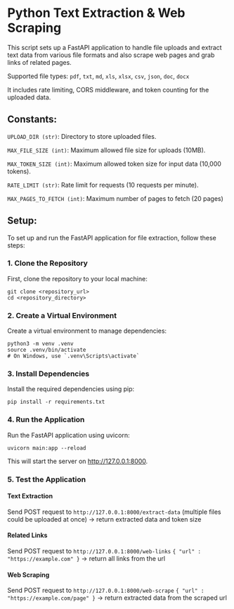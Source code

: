 # Python Text Extraction & Web Scraping

This script sets up a FastAPI application to handle file uploads and extract text data from various file formats and also scrape web pages and grab links of related pages.

Supported file types: `pdf`, `txt`, `md`, `xls`, `xlsx`, `csv`, `json`, `doc`, `docx`

It includes rate limiting, CORS middleware, and token counting for the uploaded data.

## Constants:

`UPLOAD_DIR (str)`: Directory to store uploaded files.

`MAX_FILE_SIZE (int)`: Maximum allowed file size for uploads (10MB).

`MAX_TOKEN_SIZE (int)`: Maximum allowed token size for input data (10,000 tokens).

`RATE_LIMIT (str)`: Rate limit for requests (10 requests per minute).

`MAX_PAGES_TO_FETCH (int)`: Maximum number of pages to fetch (20 pages)

## Setup:

To set up and run the FastAPI application for file extraction, follow these steps:

### 1. Clone the Repository

First, clone the repository to your local machine:

```
git clone <repository_url>
cd <repository_directory>
```

### 2. Create a Virtual Environment

Create a virtual environment to manage dependencies:

```
python3 -m venv .venv
source .venv/bin/activate
# On Windows, use `.venv\Scripts\activate`
```

### 3. Install Dependencies

Install the required dependencies using pip:

```
pip install -r requirements.txt
```

### 4. Run the Application

Run the FastAPI application using uvicorn:

```
uvicorn main:app --reload
```

This will start the server on http://127.0.0.1:8000.

### 5. Test the Application

#### Text Extraction

Send POST request to `http://127.0.0.1:8000/extract-data` (multiple files could be uploaded at once)
-> return extracted data and token size

#### Related Links

Send POST request to `http://127.0.0.1:8000/web-links`
`{ "url" : "https://example.com" }`
-> return all links from the url

#### Web Scraping

Send POST request to `http://127.0.0.1:8000/web-scrape`
`{ "url" : "https://example.com/page" }`
-> return extracted data from the scraped url
